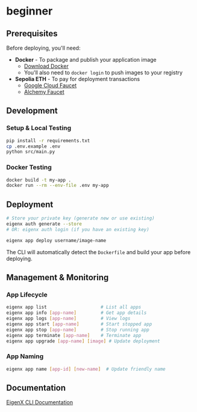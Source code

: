 # beginner

## Prerequisites

Before deploying, you'll need:

- **Docker** - To package and publish your application image
  - [Download Docker](https://www.docker.com/get-started/)
  - You'll also need to `docker login` to push images to your registry
- **Sepolia ETH** - To pay for deployment transactions
  - [Google Cloud Faucet](https://cloud.google.com/application/web3/faucet/ethereum/sepolia)
  - [Alchemy Faucet](https://sepoliafaucet.com/)

## Development

### Setup & Local Testing
```bash
pip install -r requirements.txt
cp .env.example .env
python src/main.py
```

### Docker Testing
```bash
docker build -t my-app .
docker run --rm --env-file .env my-app
```

## Deployment

```bash
# Store your private key (generate new or use existing)
eigenx auth generate --store
# OR: eigenx auth login (if you have an existing key)

eigenx app deploy username/image-name
```

The CLI will automatically detect the `Dockerfile` and build your app before deploying.

## Management & Monitoring

### App Lifecycle
```bash
eigenx app list                    # List all apps
eigenx app info [app-name]         # Get app details
eigenx app logs [app-name]         # View logs
eigenx app start [app-name]        # Start stopped app
eigenx app stop [app-name]         # Stop running app
eigenx app terminate [app-name]    # Terminate app
eigenx app upgrade [app-name] [image] # Update deployment
```

### App Naming
```bash
eigenx app name [app-id] [new-name]  # Update friendly name
```

## Documentation

[EigenX CLI Documentation](https://github.com/Layr-Labs/eigenx-cli/blob/main/README.md)

